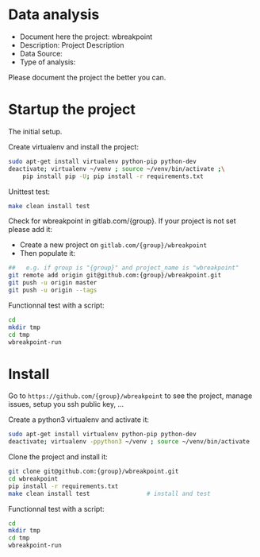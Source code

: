 # Data analysis
- Document here the project: wbreakpoint
- Description: Project Description
- Data Source:
- Type of analysis:

Please document the project the better you can.

# Startup the project

The initial setup.

Create virtualenv and install the project:
```bash
sudo apt-get install virtualenv python-pip python-dev
deactivate; virtualenv ~/venv ; source ~/venv/bin/activate ;\
    pip install pip -U; pip install -r requirements.txt
```

Unittest test:
```bash
make clean install test
```

Check for wbreakpoint in gitlab.com/{group}.
If your project is not set please add it:

- Create a new project on `gitlab.com/{group}/wbreakpoint`
- Then populate it:

```bash
##   e.g. if group is "{group}" and project_name is "wbreakpoint"
git remote add origin git@github.com:{group}/wbreakpoint.git
git push -u origin master
git push -u origin --tags
```

Functionnal test with a script:

```bash
cd
mkdir tmp
cd tmp
wbreakpoint-run
```

# Install

Go to `https://github.com/{group}/wbreakpoint` to see the project, manage issues,
setup you ssh public key, ...

Create a python3 virtualenv and activate it:

```bash
sudo apt-get install virtualenv python-pip python-dev
deactivate; virtualenv -ppython3 ~/venv ; source ~/venv/bin/activate
```

Clone the project and install it:

```bash
git clone git@github.com:{group}/wbreakpoint.git
cd wbreakpoint
pip install -r requirements.txt
make clean install test                # install and test
```
Functionnal test with a script:

```bash
cd
mkdir tmp
cd tmp
wbreakpoint-run
```
